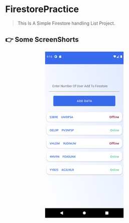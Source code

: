 # FirestorePractice

<!-- Blockquote -->
<!-- Strong -->


>  This Is A Simple Firestore handling List Project.

## 👉  Some ScreenShorts

<p align="center">
  <img src="https://github.com/myprivateproject02/FirestorePractice/blob/master/sample_img/Screenshot_20210508_091546.png" width="250">
</p>
<br>
